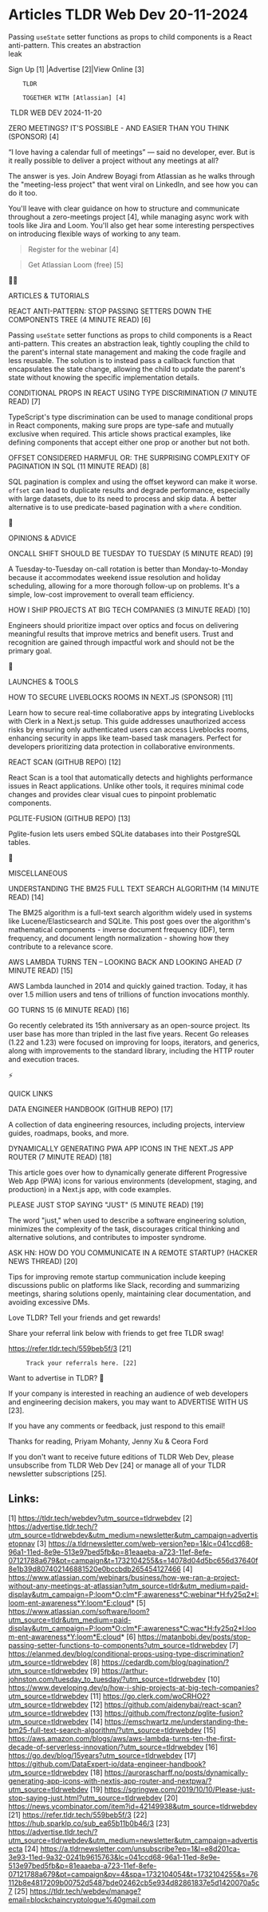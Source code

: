 # Articles TLDR Web Dev 20-11-2024

Passing `useState` setter functions as props to child components is a
React anti-pattern. This creates an abstraction
leak ‌ ‌ ‌ ‌ ‌ ‌ ‌ ‌ ‌ ‌ ‌ ‌ ‌ ‌ ‌ ‌ ‌ ‌ ‌ ‌ ‌ ‌ ‌ ‌ ‌ ‌  ‌ ‌ ‌ ‌ ‌ ‌ ‌ ‌ ‌ ‌ ‌ ‌ ‌ ‌ ‌ ‌ ‌ ‌ ‌ ‌ ‌ ‌ ‌ ‌ ‌ ‌ 


 Sign Up [1] |Advertise [2]|View Online [3] 

		TLDR 

		TOGETHER WITH [Atlassian] [4]

 TLDR WEB DEV 2024-11-20

 ZERO MEETINGS? IT'S POSSIBLE - AND EASIER THAN YOU THINK (SPONSOR)
[4] 

 “I love having a calendar full of meetings” — said no
developer, ever. But is it really possible to deliver a project
without any meetings at all?

The answer is yes. Join Andrew Boyagi from Atlassian as he walks
through the "meeting-less project" that went viral on LinkedIn, and
see how you can do it too.

You'll leave with clear guidance on how to structure and communicate
throughout a zero-meetings project [4], while managing async work with
tools like Jira and Loom. You'll also get hear some interesting
perspectives on introducing flexible ways of working to any team.

> Register for the webinar [4]

> Get Atlassian Loom (free) [5]

🧑‍💻 

ARTICLES & TUTORIALS

 REACT ANTI-PATTERN: STOP PASSING SETTERS DOWN THE COMPONENTS TREE (4
MINUTE READ) [6] 

 Passing `useState` setter functions as props to child components is a
React anti-pattern. This creates an abstraction leak, tightly coupling
the child to the parent's internal state management and making the
code fragile and less reusable. The solution is to instead pass a
callback function that encapsulates the state change, allowing the
child to update the parent's state without knowing the specific
implementation details. 

 CONDITIONAL PROPS IN REACT USING TYPE DISCRIMINATION (7 MINUTE READ)
[7] 

 TypeScript's type discrimination can be used to manage conditional
props in React components, making sure props are type-safe and
mutually exclusive when required. This article shows practical
examples, like defining components that accept either one prop or
another but not both. 

 OFFSET CONSIDERED HARMFUL OR: THE SURPRISING COMPLEXITY OF PAGINATION
IN SQL (11 MINUTE READ) [8] 

 SQL pagination is complex and using the offset keyword can make it
worse. `offset` can lead to duplicate results and degrade performance,
especially with large datasets, due to its need to process and skip
data. A better alternative is to use predicate-based pagination with a
`where` condition. 

🧠 

OPINIONS & ADVICE

 ONCALL SHIFT SHOULD BE TUESDAY TO TUESDAY (5 MINUTE READ) [9] 

 A Tuesday-to-Tuesday on-call rotation is better than Monday-to-Monday
because it accommodates weekend issue resolution and holiday
scheduling, allowing for a more thorough follow-up on problems. It's a
simple, low-cost improvement to overall team efficiency. 

 HOW I SHIP PROJECTS AT BIG TECH COMPANIES (3 MINUTE READ) [10] 

 Engineers should prioritize impact over optics and focus on
delivering meaningful results that improve metrics and benefit users.
Trust and recognition are gained through impactful work and should not
be the primary goal. 

🚀 

LAUNCHES & TOOLS

 HOW TO SECURE LIVEBLOCKS ROOMS IN NEXT.JS (SPONSOR) [11] 

 Learn how to secure real-time collaborative apps by integrating
Liveblocks with Clerk in a Next.js setup. This guide addresses
unauthorized access risks by ensuring only authenticated users can
access Liveblocks rooms, enhancing security in apps like team-based
task managers. Perfect for developers prioritizing data protection in
collaborative environments. 

 REACT SCAN (GITHUB REPO) [12] 

 React Scan is a tool that automatically detects and highlights
performance issues in React applications. Unlike other tools, it
requires minimal code changes and provides clear visual cues to
pinpoint problematic components. 

 PGLITE-FUSION (GITHUB REPO) [13] 

 Pglite-fusion lets users embed SQLite databases into their PostgreSQL
tables. 

🎁 

MISCELLANEOUS

 UNDERSTANDING THE BM25 FULL TEXT SEARCH ALGORITHM (14 MINUTE READ)
[14] 

 The BM25 algorithm is a full-text search algorithm widely used in
systems like Lucene/Elasticsearch and SQLite. This post goes over the
algorithm's mathematical components - inverse document frequency
(IDF), term frequency, and document length normalization - showing how
they contribute to a relevance score. 

 AWS LAMBDA TURNS TEN – LOOKING BACK AND LOOKING AHEAD (7 MINUTE
READ) [15] 

 AWS Lambda launched in 2014 and quickly gained traction. Today, it
has over 1.5 million users and tens of trillions of function
invocations monthly. 

 GO TURNS 15 (6 MINUTE READ) [16] 

 Go recently celebrated its 15th anniversary as an open-source
project. Its user base has more than tripled in the last five years.
Recent Go releases (1.22 and 1.23) were focused on improving for
loops, iterators, and generics, along with improvements to the
standard library, including the HTTP router and execution traces. 

⚡ 

QUICK LINKS

 DATA ENGINEER HANDBOOK (GITHUB REPO) [17] 

 A collection of data engineering resources, including projects,
interview guides, roadmaps, books, and more. 

 DYNAMICALLY GENERATING PWA APP ICONS IN THE NEXT.JS APP ROUTER (7
MINUTE READ) [18] 

 This article goes over how to dynamically generate different
Progressive Web App (PWA) icons for various environments (development,
staging, and production) in a Next.js app, with code examples. 

 PLEASE JUST STOP SAYING "JUST" (5 MINUTE READ) [19] 

 The word "just," when used to describe a software engineering
solution, minimizes the complexity of the task, discourages critical
thinking and alternative solutions, and contributes to imposter
syndrome. 

 ASK HN: HOW DO YOU COMMUNICATE IN A REMOTE STARTUP? (HACKER NEWS
THREAD) [20] 

 Tips for improving remote startup communication include keeping
discussions public on platforms like Slack, recording and summarizing
meetings, sharing solutions openly, maintaining clear documentation,
and avoiding excessive DMs. 

Love TLDR? Tell your friends and get rewards!

 Share your referral link below with friends to get free TLDR swag! 

 https://refer.tldr.tech/559beb5f/3 [21] 

		 Track your referrals here. [22] 

Want to advertise in TLDR? 📰

 If your company is interested in reaching an audience of web
developers and engineering decision makers, you may want to ADVERTISE
WITH US [23]. 

 If you have any comments or feedback, just respond to this email! 

Thanks for reading, 
Priyam Mohanty, Jenny Xu & Ceora Ford 

If you don't want to receive future editions of TLDR Web Dev, please
unsubscribe from TLDR Web Dev [24] or manage all of your TLDR
newsletter subscriptions [25]. 

 

Links:
------
[1] https://tldr.tech/webdev?utm_source=tldrwebdev
[2] https://advertise.tldr.tech/?utm_source=tldrwebdev&utm_medium=newsletter&utm_campaign=advertisetopnav
[3] https://a.tldrnewsletter.com/web-version?ep=1&lc=041ccd68-96a1-11ed-8e9e-513e97bed5fb&p=81eaaeba-a723-11ef-8efe-07121788a679&pt=campaign&t=1732104255&s=14078d04d5bc656d37640f8e1b39d807402146881520e0bccbdb265454127466
[4] https://www.atlassian.com/webinars/business/how-we-ran-a-project-without-any-meetings-at-atlassian?utm_source=tldr&utm_medium=paid-display&utm_campaign=P:loom*O:clm*F:awareness*C:webinar*H:fy25q2*I:loom-ent-awareness*Y:loom*E:cloud*
[5] https://www.atlassian.com/software/loom?utm_source=tldr&utm_medium=paid-display&utm_campaign=P:loom*O:clm*F:awareness*C:wac*H:fy25q2*I:loom-ent-awareness*Y:loom*E:cloud*
[6] https://matanbobi.dev/posts/stop-passing-setter-functions-to-components?utm_source=tldrwebdev
[7] https://elanmed.dev/blog/conditional-props-using-type-discrimination?utm_source=tldrwebdev
[8] https://cedardb.com/blog/pagination/?utm_source=tldrwebdev
[9] https://arthur-johnston.com/tuesday_to_tuesday/?utm_source=tldrwebdev
[10] https://www.developing.dev/p/how-i-ship-projects-at-big-tech-companies?utm_source=tldrwebdev
[11] https://go.clerk.com/woCRHO2?utm_source=tldrwebdev
[12] https://github.com/aidenybai/react-scan?utm_source=tldrwebdev
[13] https://github.com/frectonz/pglite-fusion?utm_source=tldrwebdev
[14] https://emschwartz.me/understanding-the-bm25-full-text-search-algorithm/?utm_source=tldrwebdev
[15] https://aws.amazon.com/blogs/aws/aws-lambda-turns-ten-the-first-decade-of-serverless-innovation/?utm_source=tldrwebdev
[16] https://go.dev/blog/15years?utm_source=tldrwebdev
[17] https://github.com/DataExpert-io/data-engineer-handbook?utm_source=tldrwebdev
[18] https://aurorascharff.no/posts/dynamically-generating-app-icons-with-nextjs-app-router-and-nextpwa/?utm_source=tldrwebdev
[19] https://sgringwe.com/2019/10/10/Please-just-stop-saying-just.html?utm_source=tldrwebdev
[20] https://news.ycombinator.com/item?id=42149938&utm_source=tldrwebdev
[21] https://refer.tldr.tech/559beb5f/3
[22] https://hub.sparklp.co/sub_ea65b11b0b46/3
[23] https://advertise.tldr.tech/?utm_source=tldrwebdev&utm_medium=newsletter&utm_campaign=advertisecta
[24] https://a.tldrnewsletter.com/unsubscribe?ep=1&l=e8d201ca-3e93-11ed-9a32-0241b9615763&lc=041ccd68-96a1-11ed-8e9e-513e97bed5fb&p=81eaaeba-a723-11ef-8efe-07121788a679&pt=campaign&pv=4&spa=1732104054&t=1732104255&s=76112b8e4817209b00752d5487bde02462cb5e934d82861837e5d1420070a5c7
[25] https://tldr.tech/webdev/manage?email=blockchaincryptologue%40gmail.com